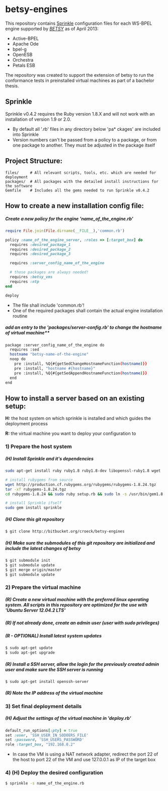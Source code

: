 betsy-engines
=============

This repository contains [Sprinkle](https://github.com/crafterm/sprinkle) configuration files for each WS-BPEL engine supported by *[BETSY](https://github.com/uniba-dsg/betsy)* as of April 2013:

* Active-BPEL
* Apache Ode
* bpel-g
* OpenESB
* Orchestra
* Petals ESB

The repository was created to support the extension of betsy to run the conformance tests in preinstalled virtual machines as part of a bachelor thesis.

## Sprinkle


Sprinkle v0.4.2 requires the Ruby version 1.8.X and will not work with an installation of version 1.9 or 2.0.

* By default all '.rb' files in any directory below 'pa* ckages' are included into Sprinkle
* Version numbers can't be passed from a policy to a package, or from one package to another. They must be adjusted in the package itself

## Project Structure:

    files/     # All relevant scripts, tools, etc. which are needed for deployment
    packages/  # All packages with the detailed install instructions for the software
    Gemfile    # Includes all the gems needed to run Sprinkle v0.4.2


## How to create a new installation config file:

##### Create a new policy for the engine 'name_of_the_engine.rb'

```ruby
require File.join(File.dirname(__FILE__),'common.rb')

policy :name_of_the_engine_server, :roles => [:target_box] do
  requires :desired_package_1
  requires :desired_package_2
  requires :desired_package_3

  requires :server_config_name_of_the_engine

  # those packages are always needed!
  requires :betsy_vms
  requires :ntp
end

deploy
```

* The file shall include 'common.rb'!
* One of the required packages shall contain the actual engine installation routine

##### add an entry to the 'packages/server-config.rb' to change the hostname of virtual machine**

```bash
package :server_config_name_of_the_engine do
  requires :sed
  hostname "betsy-name-of-the-engine"
  noop do
    pre :install, %Q{#{getSedChangeHostnameFunction(hostname)}}
    pre :install, "hostname #{hostname}"
    pre :install, %Q{#{getSedAppendHostnameFunction(hostname)}}
  end
end
```

## How to install a server based on an existing setup:

__H:__
the host system on which sprinkle is installed and which guides the deployment process

__R:__
the virtual machine you want to deploy your configuration to

### 1) Prepare the host system

##### (H) Install Sprinkle and it's dependencies

```bash
sudo apt-get install ruby ruby1.8 ruby1.8-dev libopenssl-ruby1.8 wget

# install rubygems from source
wget http://production.cf.rubygems.org/rubygems/rubygems-1.8.24.tgz
tar -xf rubygems-1.8.24.tgz
cd rubygems-1.8.24 && sudo ruby setup.rb && sudo ln -s /usr/bin/gem1.8 /usr/bin/gem

# install Sprinkle ifself
sudo gem install sprinkle
```

##### (H) Clone this git repository

```bash
$ git clone http://bitbucket.org/croeck/betsy-engines
```

##### (H) Make sure the submodules of this git repository are initialized and include the latest changes of betsy

```bash
$ git submodule init
$ git submodule update
$ git merge origin/master
$ git submodule update
```

### 2) Prepare the virtual machine

##### (R) Create a new virtual machine with the preferred linux operating system. All scripts in this repository are optimized for the use with 'Ubuntu Server 12.04.2 LTS'

##### (R) If not already done, create an admin user (user with sudo privileges)

##### (R - OPTIONAL) Install latest system updates

```bash
$ sudo apt-get update
$ sudo apt-get upgrade
```

##### (R) Install a SSH server, allow the login for the previously created admin user and make sure the SSH server is running

```bash
$ sudo apt-get install openssh-server
```

##### (R) Note the IP address of the virtual machine

### 3) Set final deployment details

##### (H) Adjust the settings of the virtual machine in 'deploy.rb'

```ruby
default_run_options[:pty] = true
set :user, 'SSH_USER_IN_SODOERS_FILE'
set :password, 'SSH_USERS_PASSWORD'
role :target_box, "192.168.0.2"
```

* In case the VM is using a NAT network adapter, redirect the port 22 of the host to port 22 of the VM and use 127.0.0.1 as IP of the target box

### 4) (H) Deploy the desired configuration

```bash
$ sprinkle -s name_of_the_engine.rb
```
